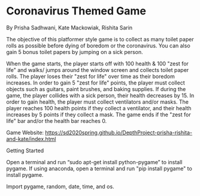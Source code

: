 # Coronavirus Themed Game
By Prisha Sadhwani, Kate Mackowiak, Rishita Sarin

The objective of this platformer style game is to collect as many toilet paper rolls as possible before dying of boredom or the coronavirus. You can also gain 5 bonus toilet papers by jumping on a sick person. 

When the game starts, the player starts off with 100 health & 100 "zest for life" and walks/ jumps around the window screen and collects toilet paper rolls. The player loses their "zest for life" over time as their boredom increases. In order to gain 5 "zest for life" points, the player must collect objects such as guitars, paint brushes, and baking supplies. If during the game, the player collides with a sick person, their health decreases by 15. In order to gain health, the player must collect ventilators and/or masks. The player reaches 100 health points if they collect a ventilator, and their health increases by 5 points if they collect a mask. The game ends if the "zest for life" bar and/or the health bar reaches 0. 

Game Website: https://sd2020spring.github.io/DepthProject-prisha-rishita-and-kate/index.html

Getting Started

Open a terminal and run “sudo apt-get install python-pygame” to install pygame.
If using anaconda, open a terminal and run "pip install pygame" to install pygame.

Import pygame, random, date, time, and os.

